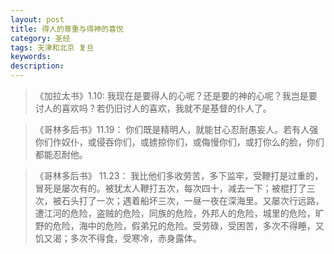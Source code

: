```yaml
---
layout: post
title: 得人的尊重与得神的喜悦
category: 圣经
tags: 天津和北京 复旦
keywords: 
description: 
---
```



> 《加拉太书》1.10: 我现在是要得人的心呢？还是要的神的心呢？我岂是要讨人的喜欢吗？若仍旧讨人的喜欢，我就不是基督的仆人了。

> 《哥林多后书》11.19： 你们既是精明人，就能甘心忍耐愚妄人。若有人强你们作奴仆，或侵吞你们，或掳掠你们，或侮慢你们，或打你么的脸，你们都能忍耐他。

> 《哥林多后书》 11.23： 我比他们多收劳苦，多下监牢，受鞭打是过重的，冒死是屡次有的。被犹太人鞭打五次，每次四十，减去一下；被棍打了三次，被石头打了一次；遇着船坏三次，一昼一夜在深海里。又屡次行远路，遭江河的危险，盗贼的危险，同族的危险，外邦人的危险，城里的危险，旷野的危险，海中的危险，假弟兄的危险。受劳碌，受困苦，多次不得睡，又饥又渴；多次不得食，受寒冷，赤身露体。